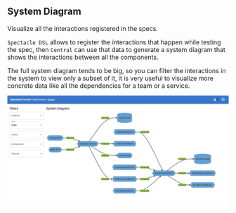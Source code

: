 [//]: # ( {{ title: System Diagram }} {{ features: System Diagram }} )

## System Diagram

Visualize all the interactions registered in the specs.

`Spectacle DSL` allows to register the interactions that happen while testing the spec,
then `Central` can use that data to generate a system diagram that shows the interactions between
all the components.

The full system diagram tends to be big, so you can filter the interactions in the system to view
only a subset of it, it is very useful to visualize more concrete data like all the dependencies for
a team or a service.

![System Diagram Page](https://github.com/gianluigip/spectacle/raw/master/spectacle-central/docs/images/SystemDiagramPage.png)
